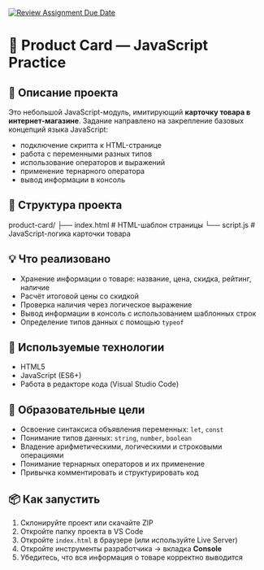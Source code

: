 [![Review Assignment Due Date](https://classroom.github.com/assets/deadline-readme-button-22041afd0340ce965d47ae6ef1cefeee28c7c493a6346c4f15d667ab976d596c.svg)](https://classroom.github.com/a/9i4or1qd)
# 🛒 Product Card — JavaScript Practice

## 📌 Описание проекта

Это небольшой JavaScript-модуль, имитирующий **карточку товара в интернет-магазине**. Задание направлено на закрепление базовых концепций языка JavaScript:

- подключение скрипта к HTML-странице
- работа с переменными разных типов
- использование операторов и выражений
- применение тернарного оператора
- вывод информации в консоль

## 📁 Структура проекта

product-card/
├── index.html # HTML-шаблон страницы
└── script.js # JavaScript-логика карточки товара


## 💡 Что реализовано

- Хранение информации о товаре: название, цена, скидка, рейтинг, наличие
- Расчёт итоговой цены со скидкой
- Проверка наличия через логическое выражение
- Вывод информации в консоль с использованием шаблонных строк
- Определение типов данных с помощью `typeof`

## 📄 Используемые технологии

- HTML5
- JavaScript (ES6+)
- Работа в редакторе кода (Visual Studio Code)

## 🧠 Образовательные цели

- Освоение синтаксиса объявления переменных: `let`, `const`
- Понимание типов данных: `string`, `number`, `boolean`
- Владение арифметическими, логическими и строковыми операциями
- Понимание тернарных операторов и их применение
- Привычка комментировать и структурировать код

## 📦 Как запустить

1. Склонируйте проект или скачайте ZIP
2. Откройте папку проекта в VS Code
3. Откройте `index.html` в браузере (или используйте Live Server)
4. Откройте инструменты разработчика → вкладка **Console**
5. Убедитесь, что вся информация о товаре корректно выводится





